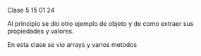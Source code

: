 Clase 5 15 01 24

Al principio se dio otro ejemplo de objeto y de como extraer sus propiedades y valores.

En esta clase se vio arrays y varios metodos

<!--tarea: funcion que nos indique si una palabra es o no un palindromo-->
<!-- Tarea: una funcion que reciba una string con espacios entre las palabras y retorne otra string sin espacios entre las palabras-->

<!--tare apendiente-->



